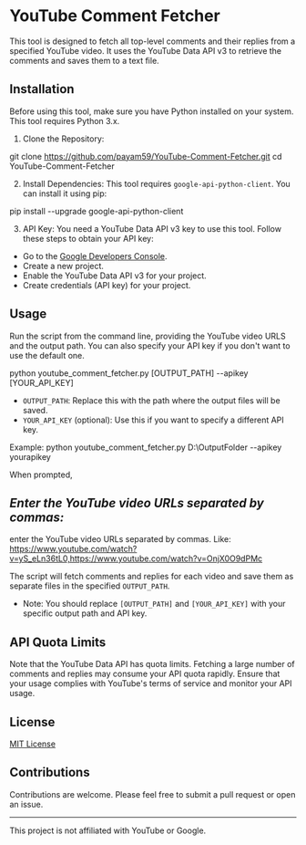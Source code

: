 # YouTube Comment Fetcher

This tool is designed to fetch all top-level comments and their replies from a specified YouTube video. 
It uses the YouTube Data API v3 to retrieve the comments and saves them to a text file.

## Installation

Before using this tool, make sure you have Python installed on your system. This tool requires Python 3.x.

1. Clone the Repository:
   
git clone https://github.com/payam59/YouTube-Comment-Fetcher.git
cd YouTube-Comment-Fetcher

2. Install Dependencies:
This tool requires `google-api-python-client`. You can install it using pip:

pip install --upgrade google-api-python-client


3. API Key:
You need a YouTube Data API v3 key to use this tool. Follow these steps to obtain your API key:
- Go to the [Google Developers Console](https://console.developers.google.com/).
- Create a new project.
- Enable the YouTube Data API v3 for your project.
- Create credentials (API key) for your project.

## Usage

Run the script from the command line, providing the YouTube video URLS and the output path. You can also specify your API key if you don't want to use the default one.

python youtube_comment_fetcher.py [OUTPUT_PATH] --apikey [YOUR_API_KEY]

- `OUTPUT_PATH`: Replace this with the path where the output files will be saved.
- `YOUR_API_KEY` (optional): Use this if you want to specify a different API key.

Example:
python youtube_comment_fetcher.py D:\OutputFolder --apikey yourapikey

When prompted, 

## ***Enter the YouTube video URLs separated by commas:***

enter the YouTube video URLs separated by commas.
   Like: https://www.youtube.com/watch?v=yS_eLn36tL0,https://www.youtube.com/watch?v=OnjX0O9dPMc

The script will fetch comments and replies for each video and save them as separate files in the specified `OUTPUT_PATH`.

- Note: You should replace `[OUTPUT_PATH]` and `[YOUR_API_KEY]` with your specific output path and API key.

## API Quota Limits

Note that the YouTube Data API has quota limits. Fetching a large number of comments and replies may consume your API quota rapidly. 
Ensure that your usage complies with YouTube's terms of service and monitor your API usage.

## License

[MIT License](https://github.com/payam59/YouTube-Comment-Fetcher/blob/main/LICENSE)

## Contributions

Contributions are welcome. Please feel free to submit a pull request or open an issue.

---

This project is not affiliated with YouTube or Google.
